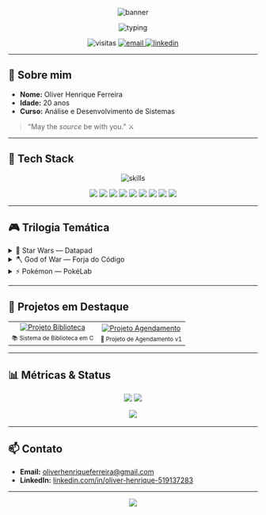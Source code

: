 
<p align="center">
  <img src="https://capsule-render.vercel.app/api?type=waving&height=220&color=0:0ea5e9,100:8b5cf6&text=Oliver%20Henrique%20Ferreira&fontAlign=50&fontSize=42&fontColor=ffffff&descAlign=50&descAlignY=65" alt="banner" />
</p>


<p align="center">
  <img src="https://readme-typing-svg.demolab.com?font=JetBrains+Mono&weight=600&size=22&pause=1200&center=true&vCenter=true&width=800&lines=%F0%9F%8C%8C+Que+a+For%C3%A7a+esteja+com+o+Seu+%C3%93timo+C%C3%B3digo!;%F0%9F%AA%93+BOY...+commita+isso+logo!;%E2%9A%A1+Gotta+ship+'em+all!;Graduando+em+An%C3%A1lise+e+Desenvolvimento+de+Sistemas" alt="typing" />
</p>

<p align="center">
  <img src="https://komarev.com/ghpvc/?username=oliverhenrique04&label=visitas&style=flat&color=8b5cf6" alt="visitas" />
  <a href="mailto:oliverhenriqueferreira@gmail.com">
    <img src="https://img.shields.io/badge/Email-oliverhenriqueferreira%40gmail.com-0ea5e9?logo=gmail&logoColor=white" alt="email" />
  </a>
  <a href="https://www.linkedin.com/in/oliver-henrique-519137283/" target="_blank">
    <img src="https://img.shields.io/badge/LinkedIn-Perfil-0a66c2?logo=linkedin&logoColor=white" alt="linkedin" />
  </a>
</p>

---

## 👤 Sobre mim
- **Nome:** Oliver Henrique Ferreira  
- **Idade:** 20 anos  
- **Curso:** Análise e Desenvolvimento de Sistemas  

> “May the *source* be with you.” ⚔️

---

## 🧰 Tech Stack

<p align="center">
  <img src="https://skillicons.dev/icons?i=c,java,js,python,postgres,php,html,css,bootstrap" height="48" alt="skills" />
</p>

<p align="center">
  <img src="https://img.shields.io/badge/C-Low%20Level%20Jedi-111827?logo=c&logoColor=white" />
  <img src="https://img.shields.io/badge/Java-Blades%20of%20Chaos-111827?logo=openjdk&logoColor=white" />
  <img src="https://img.shields.io/badge/JavaScript-Thunderbolt%20(Pikachu)-111827?logo=javascript&logoColor=F7DF1E" />
  <img src="https://img.shields.io/badge/Python-Force%20User-111827?logo=python&logoColor=3776AB" />
  <img src="https://img.shields.io/badge/PostgreSQL-Imperial%20Data%20Vault-111827?logo=postgresql&logoColor=4169E1" />
  <img src="https://img.shields.io/badge/PHP-Web%20Summon%20Spell-111827?logo=php&logoColor=777BB4" />
  <img src="https://img.shields.io/badge/HTML5-Markup%20Holocron-111827?logo=html5&logoColor=E34F26" />
  <img src="https://img.shields.io/badge/CSS3-Stylish%20Force-111827?logo=css3&logoColor=1572B6" />
  <img src="https://img.shields.io/badge/Bootstrap-Responsive%20Armor-111827?logo=bootstrap&logoColor=7952B3" />
</p>

---

## 🎮 Trilogia Temática
<details>
  <summary>🌌 Star Wars — Datapad</summary>
  <br />
  <blockquote>
    <b>Jedi Dev Log</b>: testes unitários são o meu treinamento com o Mestre Yoda.
  </blockquote>
  <p align="center">
    <img src="https://raw.githubusercontent.com/DenverCoder1/demonstration-assets/main/space/space-scanlines.gif" width="680" alt="starfield" />
  </p>
</details>

<details>
  <summary>🪓 God of War — Forja do Código</summary>
  <br />
  <blockquote>
    <b>Kratos</b>: “BOY… nomeia tuas variáveis com honra.”
  </blockquote>
  <p align="center">
    <img src="https://raw.githubusercontent.com/platane/snk/output/github-contribution-grid-snake.svg" alt="snake" />
  </p>
</details>

<details>
  <summary>⚡ Pokémon — PokéLab</summary>
  <br />
  <blockquote>
    <b>Professor Oak</b>: “Refatora primeiro, captura features depois.”
  </blockquote>
  <p align="center">
    <img src="https://raw.githubusercontent.com/itsjz/retro-sprites/main/gifs/pikachu-run.gif" width="140" alt="pikachu gif" />
  </p>
</details>

---

## 🚀 Projetos em Destaque
<table>
  <tr>
    <td align="center" width="50%">
      <a href="https://github.com/oliverhenrique04/Projeto_Biblioteca">
        <img src="https://github-readme-stats.vercel.app/api/pin/?username=oliverhenrique04&repo=Projeto_Biblioteca&theme=tokyonight" alt="Projeto Biblioteca" />
      </a>
      <br/>
      <sub>📚 Sistema de Biblioteca em C</sub>
    </td>
    <td align="center" width="50%">
      <a href="https://github.com/oliverhenrique04/Projeto-de-Agendamento-v1">
        <img src="https://github-readme-stats.vercel.app/api/pin/?username=oliverhenrique04&repo=Projeto-de-Agendamento-v1&theme=tokyonight" alt="Projeto Agendamento" />
      </a>
      <br/>
      <sub>📅 Projeto de Agendamento v1</sub>
    </td>
  </tr>
</table>

---

## 📊 Métricas & Status
<p align="center">
  <img src="https://github-readme-stats.vercel.app/api?username=oliverhenrique04&show_icons=true&theme=tokyonight" height="150" />
  <img src="https://github-readme-streak-stats.herokuapp.com/?user=oliverhenrique04&theme=tokyonight" height="150" />
</p>
<p align="center">
  <img src="https://github-readme-stats.vercel.app/api/top-langs/?username=oliverhenrique04&layout=compact&theme=tokyonight" height="150" />
</p>

---

## 📫 Contato
- **Email:** oliverhenriqueferreira@gmail.com  
- **LinkedIn:** [linkedin.com/in/oliver-henrique-519137283](https://www.linkedin.com/in/oliver-henrique-519137283/)

---

<p align="center">
  <img src="https://capsule-render.vercel.app/api?type=waving&height=120&color=0:8b5cf6,100:0ea5e9&section=footer" />
</p>
